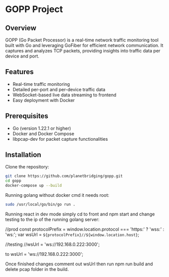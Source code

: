 # GOPP Project

## Overview
GOPP (Go Packet Processor) is a real-time network traffic monitoring tool built with Go and leveraging GoFiber for efficient network communication. It captures and analyzes TCP packets, providing insights into traffic data per device and port.

## Features
- Real-time traffic monitoring
- Detailed per-port and per-device traffic data
- WebSocket-based live data streaming to frontend
- Easy deployment with Docker

## Prerequisites
- Go (version 1.22.1 or higher)
- Docker and Docker Compose
- libpcap-dev for packet capture functionalities

## Installation

Clone the repository:

```bash
git clone https://github.com/planetbridging/gopp.git
cd gopp
docker-compose up --build
```

Running golang without docker cmd it needs root:
```bash
sudo /usr/local/go/bin/go run .
```

Running react in dev mode simply cd to front and npm start and change testing to the ip of the running golang server:

//prod
const protocolPrefix = window.location.protocol === 'https:' ? 'wss:' : 'ws:';
var wsUrl = `${protocolPrefix}//${window.location.host}`;

//testing
//wsUrl = 'ws://192.168.0.222:3000';

to
wsUrl = 'ws://192.168.0.222:3000';


Once finished changes comment out wsUrl then run npm run build and delete pcap folder in the build.